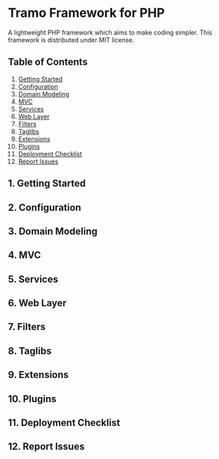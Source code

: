 Tramo Framework for PHP
=======================

A lightweight PHP framework which aims to make coding simpler. This framework is distributed under MIT license.

## Table of Contents
1. [Getting Started](#1)
2. [Configuration](#2)
3. [Domain Modeling](#3)
4. [MVC](#4)
5. [Services](#5)
5. [Web Layer](#6)
7. [Filters](#7)
8. [Taglibs](#8)
9. [Extensions](#9)
10. [Plugins](#10)
11. [Deployment Checklist](#11)
12. [Report Issues](#12)

<a name="1"></a>
## 1. Getting Started

<a name="2"></a>
## 2. Configuration

<a name="3"></a>
## 3. Domain Modeling

<a name="4"></a>
## 4. MVC

<a name="5"></a>
## 5. Services

<a name="6"></a>
## 6. Web Layer

<a name="7"></a>
## 7. Filters

<a name="8"></a>
## 8. Taglibs

<a name="9"></a>
## 9. Extensions

<a name="10"></a>
## 10. Plugins

<a name="11"></a>
## 11. Deployment Checklist

<a name="12"></a>
## 12. Report Issues